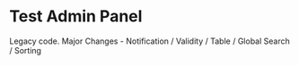 # Test Admin Panel

Legacy code. Major Changes - Notification / Validity / Table / Global Search / Sorting
